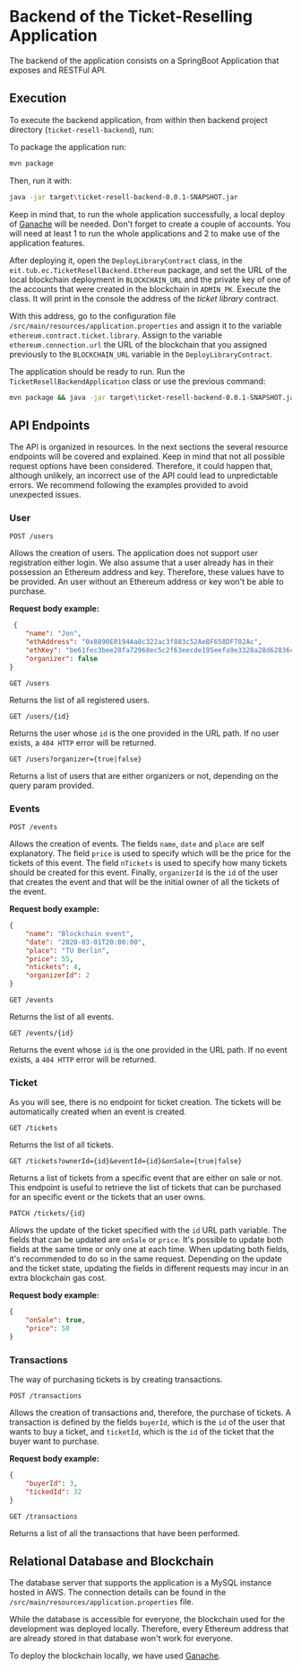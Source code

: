 # Backend of the Ticket-Reselling Application

The backend of the application consists on a SpringBoot Application that exposes and RESTFul API.

## Execution

To execute the backend application, from within then backend project directory (`ticket-resell-backend`), run:

To package the application run:

```bash
mvn package
```

Then, run it with:
```bash
java -jar target\ticket-resell-backend-0.0.1-SNAPSHOT.jar
```

Keep in mind that, to run the whole application successfully, a local deploy of [Ganache](https://www.trufflesuite.com/ganache)
will be needed. Don't forget to create a couple of accounts. You will need at least 1 to run the whole applications and
2 to make use of the application features.

After deploying it, open the `DeployLibraryContract` class, in the `eit.tub.ec.TicketResellBackend.Ethereum` package, 
and set the URL of the local blockchain deployment in  `BLOCKCHAIN_URL` and the private key of one of the accounts that 
were created in the blockchain in `ADMIN_PK`. 
Execute the class. 
It will print in the console the address of the *ticket library* contract. 

With this address, go to the configuration file `/src/main/resources/application.properties` and assign it to the 
variable `ethereum.contract.ticket.library`.
Assign to the variable `ethereum.connection.url` the URL of the blockchain that you assigned previously to the 
`BLOCKCHAIN_URL` variable in the `DeployLibraryContract`.

The application should be ready to run. Run the `TicketResellBackendApplication` class or use the previous command:
```bash
mvn package && java -jar target\ticket-resell-backend-0.0.1-SNAPSHOT.jar
```

## API Endpoints

The API is organized in resources. In the next sections the several resource endpoints will be covered and explained. 
Keep in mind that not all possible request options have been considered.
Therefore, it could happen that, although unlikely, an incorrect use of the API could lead to unpredictable errors.
We recommend following the examples provided to avoid unexpected issues. 

### User

`POST /users`

Allows the creation of users. The application does not support user registration either login.
We also assume that a user already has in their possession an Ethereum address and key.
Therefore, these values have to be provided. An user without an Ethereum address or key won't be able to purchase.

**Request body example:**
```json
 {
    "name": "Jon",
    "ethAddress": "0x8890E0194Aa8c322ac3f883c52AeBF658DF702Ac",
    "ethKey": "be61fec3bee28fa72968ec5c2f63eecde195eefa9e3328a28d62836c85f1f287",
    "organizer": false
}
```

`GET /users` 

Returns the list of all registered users.

`GET /users/{id}`

Returns the user whose `id` is the one provided in the URL path. If no user exists, a `404 HTTP` error will be returned.

`GET /users?organizer={true|false}`

Returns a list of users that are either organizers or not, depending on the query param provided.

### Events

`POST /events`

Allows the creation of events. The fields `name`, `date` and `place` are self explanatory.
The field `price` is used to specify which will be the price for the tickets of this event.
The field `nTickets` is used to specify how many tickets should be created for this event.
Finally, `organizerId` is the `id` of the user that creates the event and that will be the initial owner of all the 
tickets of the event.

**Request body example:**
```json
{
	"name": "Blockchain event",
	"date": "2020-03-01T20:00:00",
	"place": "TU Berlin",
	"price": 55,
	"ntickets": 4,
	"organizerId": 2
}
```

`GET /events`

Returns the list of all events.

`GET /events/{id}`

Returns the event whose `id` is the one provided in the URL path. If no event exists, a `404 HTTP` error will be 
returned.

### Ticket

As you will see, there is no endpoint for ticket creation. The tickets will be automatically created when an event is 
created.

`GET /tickets`

Returns the list of all tickets.

`GET /tickets?ownerId={id}&eventId={id}&onSale={true|false}`

Returns a list of tickets from a specific event that are either on sale or not.
This endpoint is useful to retrieve the list of tickets that can be purchased for an specific event or the tickets that 
an user owns.

`PATCH /tickets/{id}`

Allows the update of the ticket specified with the `id` URL path variable.
The fields that can be updated are `onSale` or `price`.
It's possible to update both fields at the same time or only one at each time.
When updating both fields, it's recommended to do so in the same request.
Depending on the update and the ticket state, updating the fields in different requests may incur in an extra blockchain
 gas cost.

**Request body example:**
```json
{
	"onSale": true,
	"price": 50
}
```

### Transactions

The way of purchasing tickets is by creating transactions.

`POST /transactions`

Allows the creation of transactions and, therefore, the purchase of tickets.
A transaction is defined by the fields `buyerId`, which is the `id` of the user that wants to buy a ticket, 
and `ticketId`, which is the `id` of the ticket that the buyer want to purchase.

**Request body example:**
```json
{
	"buyerId": 3,
	"tickedId": 32
}
```

`GET /transactions`

Returns a list of all the transactions that have been performed.

## Relational Database and Blockchain

The database server that supports the application is a MySQL instance hosted in AWS. 
The connection details can be found in the `/src/main/resources/application.properties` file.

While the database is accessible for everyone, the blockchain used for the development was deployed locally.
Therefore, every Ethereum address that are already stored in that database won't work for everyone. 

To deploy the blockchain locally, we have used [Ganache](https://www.trufflesuite.com/ganache).